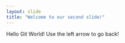 ```yaml
---
layout: slide
title: "Welcome to our second slide!"
---
```

Hello Git World!
Use the left arrow to go back!
